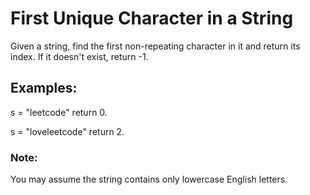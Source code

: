 # First Unique Character in a String

Given a string, find the first non-repeating character in it and return its index. If it doesn't exist, return -1.

## Examples:

s = "leetcode"
return 0.

s = "loveleetcode"
return 2.

### Note:

You may assume the string contains only lowercase English letters.
